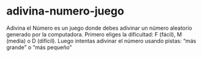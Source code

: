 # adivina-numero-juego
Adivina el Número es un juego donde debes adivinar un número aleatorio generado por la computadora. Primero eliges la dificultad: F (fácil), M (media) o D (difícil). Luego intentas adivinar el número usando pistas: “más grande” o “más pequeño”
